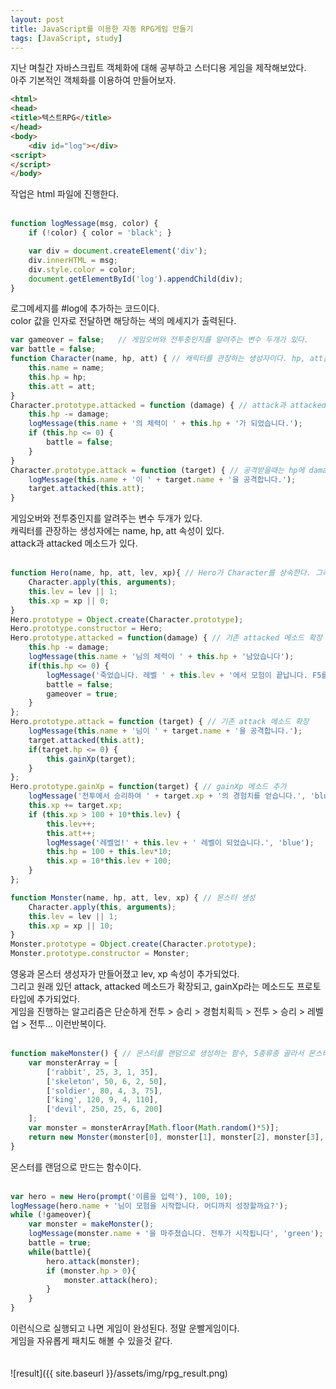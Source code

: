 ```yaml
---
layout: post
title: JavaScript를 이용한 자동 RPG게임 만들기
tags: [JavaScript, study]
---
```

지난 며칠간 자바스크립트 객체화에 대해 공부하고 스터디용 게임을 제작해보았다.  
아주 기본적인 객체화를 이용하여 만들어보자.  

~~~html
<html>
<head>
<title>텍스트RPG</title>
</head>
<body>
    <div id="log"></div>
<script>
</script>
</body>
~~~

작업은 html 파일에 진행한다.  
<br> 
~~~javascript
function logMessage(msg, color) {
    if (!color) { color = 'black'; }

    var div = document.createElement('div');
    div.innerHTML = msg;
    div.style.color = color;
    document.getElementById('log').appendChild(div);
}
~~~
로그메세지를 #log에 추가하는 코드이다.  
color 값을 인자로 전달하면 해당하는 색의 메세지가 출력된다. 
<br>
~~~javascript
var gameover = false;   // 게임오버와 전투중인지를 알려주는 변수 두개가 있다.
var battle = false;
function Character(name, hp, att) { // 캐릭터를 관장하는 생성자이다. hp, att는 각각 체력, 공격력이다.
    this.name = name;
    this.hp = hp;
    this.att = att;
}
Character.prototype.attacked = function (damage) { // attack과 attacked는 각각 공격과 피격 메소드이다.
    this.hp -= damage;
    logMessage(this.name + '의 체력이 ' + this.hp + '가 되었습니다.');
    if (this.hp <= 0) {
        battle = false;
    }
}
Character.prototype.attack = function (target) { // 공격받을때는 hp에 damage를 입는다. 공격은 target에 공격한다.
    logMessage(this.name + '이 ' + target.name + '을 공격합니다.');
    target.attacked(this.att);
}
~~~  
게임오버와 전투중인지를 알려주는 변수 두개가 있다.  
캐릭터를 관장하는 생성자에는 name, hp, att 속성이 있다.  
attack과 attacked 메소드가 있다.  
<br>
~~~javascript
function Hero(name, hp, att, lev, xp){ // Hero가 Character를 상속한다. 그리고 lev, xp 속성이 추가되었다.
    Character.apply(this, arguments);
    this.lev = lev || 1;
    this.xp = xp || 0;
}
Hero.prototype = Object.create(Character.prototype);
Hero.prototype.constructor = Hero;
Hero.prototype.attacked = function(damage) { // 기존 attacked 메소드 확장
    this.hp -= damage;
    logMessage(this.name + '님의 체력이 ' + this.hp + '남았습니다');
    if(this.hp <= 0) {
        logMessage('죽었습니다. 레벨 ' + this.lev + '에서 모험이 끝납니다. F5를 눌러 다시시작하세요.', 'red');
        battle = false;
        gameover = true;
    }
};
Hero.prototype.attack = function (target) { // 기존 attack 메소드 확장
    logMessage(this.name + '님이 ' + target.name + '을 공격합니다.');
    target.attacked(this.att);
    if(target.hp <= 0) {
        this.gainXp(target);
    }
};
Hero.prototype.gainXp = function(target) { // gainXp 메소드 추가
    logMessage('전투에서 승리하여 ' + target.xp + '의 경험치를 얻습니다.', 'blue');
    this.xp += target.xp;
    if (this.xp > 100 + 10*this.lev) {
        this.lev++;
        this.att++;
        logMessage('레벨업!' + this.lev + ' 레벨이 되었습니다.', 'blue');
        this.hp = 100 + this.lev*10;
        this.xp = 10*this.lev + 100;
    }
};

function Monster(name, hp, att, lev, xp) { // 몬스터 생성
    Character.apply(this, arguments);
    this.lev = lev || 1;
    this.xp = xp || 10;
}
Monster.prototype = Object.create(Character.prototype);
Monster.prototype.constructor = Monster;
~~~
영웅과 몬스터 생성자가 만들어졌고 lev, xp 속성이 추가되었다.  
그리고 원래 있던 attack, attacked 메소드가 확장되고, gainXp라는 메소드도 프로토타입에 추가되었다.  
게임을 진행하는 알고리즘은 단순하게 전투 > 승리 > 경험치획득 > 전투 > 승리 > 레벨업 > 전투... 이런반복이다.  
<br>
~~~javascript
function makeMonster() { // 몬스터를 랜덤으로 생성하는 함수, 5종류중 골라서 몬스터 객체를 만든다.
    var monsterArray = [
        ['rabbit', 25, 3, 1, 35],
        ['skeleton', 50, 6, 2, 50],
        ['soldier', 80, 4, 3, 75],
        ['king', 120, 9, 4, 110],
        ['devil', 250, 25, 6, 200]
    ];
    var monster = monsterArray[Math.floor(Math.random()*5)];
    return new Monster(monster[0], monster[1], monster[2], monster[3], monster[4])
}
~~~
몬스터를 랜덤으로 만드는 함수이다.  
<br>
~~~javascript
var hero = new Hero(prompt('이름을 입력'), 100, 10);
logMessage(hero.name + '님이 모험을 시작합니다. 어디까지 성장할까요?');
while (!gameover){
    var monster = makeMonster();
    logMessage(monster.name + '을 마주쳤습니다. 전투가 시작됩니다', 'green');
    battle = true;
    while(battle){
        hero.attack(monster);
        if (monster.hp > 0){
            monster.attack(hero);
        }
    }
}
~~~
이런식으로 실행되고 나면 게임이 완성된다. 정말 운빨게임이다.  
게임을 자유롭게 패치도 해볼 수 있을것 같다.  
<br>
<br>
![result]({{ site.baseurl }}/assets/img/rpg_result.png)
<br>
<br>